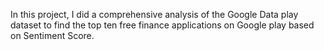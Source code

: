 In this project, I did a comprehensive analysis of the Google Data play dataset to find the top ten free finance applications on Google play based on Sentiment Score.
